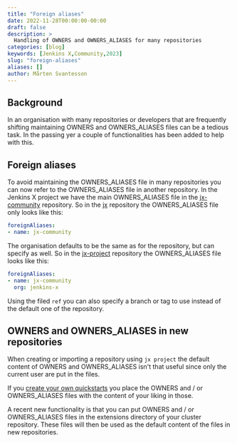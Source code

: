 ```yaml
---
title: "Foreign aliases"
date: 2022-11-28T00:00:00-00:00
draft: false
description: >
  Handling of OWNERS and OWNERS_ALIASES for many repositories 
categories: [blog]
keywords: [Jenkins X,Community,2023]
slug: "foreign-aliases"
aliases: []
author: Mårten Svantesson
---
```


## Background

In an organisation with many repositories or developers that are frequently shifting maintaining OWNERS and 
OWNERS_ALIASES files can be a tedious task. In the passing yer a couple of functionalities has been added to help 
with this.

## Foreign aliases

To avoid maintaining the OWNERS_ALIASES file in many repositories you can now refer to the OWNERS_ALIASES file in 
another repository. In the Jenkins X project we have the main OWNERS_ALIASES file in the 
[jx-community](https://github.com/jenkins-x/jx-community) repository. So in the [jx](http://github.com/jenkins-x/jx) repository 
the OWNERS_ALIASES file only looks like this:

```yaml
foreignAliases:
- name: jx-community
``` 

The organisation defaults to be the same as for the repository, but can specify as well. So in the 
[jx-project](https://github.com/jenkins-x-plugins/jx-project) repository the OWNERS_ALIASES file looks like this:

```yaml
foreignAliases:
- name: jx-community
  org: jenkins-x
```

Using the filed `ref` you can also specify a branch or tag to use instead of the default one of the repository.

## OWNERS and OWNERS_ALIASES in new repositories

When creating or importing a repository using `jx project` the default content of OWNERS and OWNERS_ALIASES isn't 
that useful since only the current user are put in the files.

If you [create your own quickstarts](https://jenkins-x.io/v3/about/extending/#quickstarts) you place the OWNERS and 
/ or OWNERS_ALIASES files with the content of your liking in those.

A recent new functionality is that you can put OWNERS and / or OWNERS_ALIASES files in the extensions directory of 
your cluster repository. These files will then be used as the default content of the files in new repositories. 
